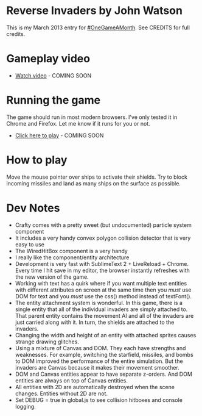 # Reverse Invaders by John Watson

This is my March 2013 entry for [#OneGameAMonth](http://onegameamonth.com).
See CREDITS for full credits.

# Gameplay video

- [Watch video]() - COMING SOON

# Running the game

The game should run in most modern browsers. I've only tested it in Chrome and Firefox. Let me know if it runs for you or not.

- [Click here to play](http://flagrantdisregard.com/invaders/) - COMING SOON

# How to play

Move the mouse pointer over ships to activate their shields. Try to block incoming missiles and land as many ships on the surface as possible.

# Dev Notes

- Crafty comes with a pretty sweet (but undocumented) particle system component
- It includes a very handy convex polygon collision detector that is very easy to use
- The WiredHitBox component is a very handy 
- I really like the component/entity architecture
- Development is very fast with SublimeText 2 + LiveReload + Chrome. Every time I hit save in my editor, the browser instantly refreshes with the new version of the game.
- Working with text has a quirk where if you want multiple text entities with different attributes on screen at the same time then you *must* use DOM for text and you *must* use the css() method instead of textFont().
- The entity attachment system is wonderful. In this game, there is a single entity that all of the individual invaders are simply attached to. That parent entity contains the movement AI and all of the invaders are just carried along with it. In turn, the shields are attached to the invaders.
- Changing the width and height of an entity with attached sprites causes strange drawing glitches.
- Using a mixture of Canvas and DOM. They each have strengths and weaknesses. For example, switching the starfield, missiles, and bombs to DOM improved the performance of the entire simulation. But the invaders are Canvas because it makes their movement smoother.
- DOM and Canvas entities appear to have separate z-orders. And DOM entities are always on top of Canvas entities.
- All entities with 2D are automatically destroyed when the scene changes. Entities without 2D are not.
- Set DEBUG = true in global.js to see collision hitboxes and console logging.
